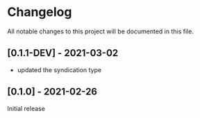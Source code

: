 # Changelog
All notable changes to this project will be documented in this file.

## [0.1.1-DEV] - 2021-03-02
- updated the syndication type

## [0.1.0] - 2021-02-26
Initial release
